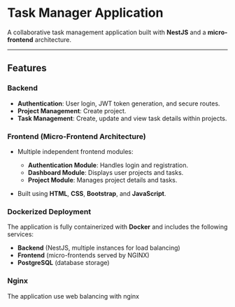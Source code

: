 # Task Manager Application

A collaborative task management application built with **NestJS** and a **micro-frontend** architecture.

---

## Features

### Backend
- **Authentication**: User login, JWT token generation, and secure routes.
- **Project Management**: Create project.
- **Task Management**: Create, update and view task details within projects.

### Frontend (Micro-Frontend Architecture)
- Multiple independent frontend modules:
  - **Authentication Module**: Handles login and registration.
  - **Dashboard Module**: Displays user projects and tasks.
  - **Project Module**: Manages project details and tasks.
  
- Built using **HTML**, **CSS**, **Bootstrap**, and **JavaScript**.

### Dockerized Deployment
The application is fully containerized with **Docker** and includes the following services:
- **Backend** (NestJS, multiple instances for load balancing)
- **Frontend** (micro-frontends served by NGINX)
- **PostgreSQL** (database storage)

### Nginx
The application use web balancing with nginx

